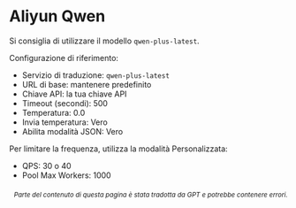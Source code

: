 # Aliyun Qwen

Si consiglia di utilizzare il modello `qwen-plus-latest`.

Configurazione di riferimento:

- Servizio di traduzione: `qwen-plus-latest`
- URL di base: mantenere predefinito
- Chiave API: la tua chiave API
- Timeout (secondi): 500
- Temperatura: 0.0
- Invia temperatura: Vero
- Abilita modalità JSON: Vero

Per limitare la frequenza, utilizza la modalità Personalizzata:
- QPS: 30 o 40
- Pool Max Workers: 1000

<div align="right"> 
<h6><small>Parte del contenuto di questa pagina è stata tradotta da GPT e potrebbe contenere errori.</small></h6>